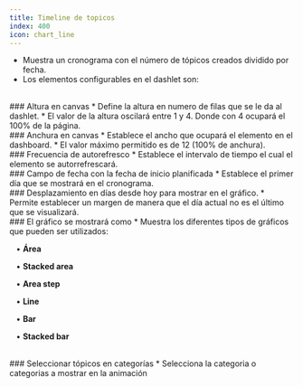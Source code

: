 ```yaml
---
title: Timeline de topicos
index: 400
icon: chart_line
---
```

* Muestra un cronograma con el número de tópicos creados dividido por fecha.
* Los elementos configurables en el dashlet son:

<br />
### Altura en canvas
* Define la altura en numero de filas que se le da al dashlet.
* El valor de la altura oscilará entre 1 y 4. Donde con 4 ocupará el 100% de la página.

<br />
### Anchura en canvas
* Establece el ancho que ocupará el elemento en el dashboard.
* El valor máximo permitido es de 12 (100% de anchura).

<br/>
### Frecuencia de autorefresco
* Establece el intervalo de tiempo el cual el elemento se autorrefrescará.

<br />
###  Campo de fecha con la fecha de inicio planificada
* Establece el primer día que se mostrará en el cronograma.

<br />
### Desplazamiento en días desde hoy para mostrar en el gráfico.
* Permite establecer un margen de manera que el día actual no es el último que se visualizará.

<br />
### El gráfico se mostrará como
* Muestra los diferentes tipos de gráficos que pueden ser utilizados: <br />

&nbsp; &nbsp;• **Área** <br />

&nbsp; &nbsp;• **Stacked area** <br />

&nbsp; &nbsp;• **Area step** <br />

&nbsp; &nbsp;• **Line** <br />

&nbsp; &nbsp;• **Bar** <br />

&nbsp; &nbsp;• **Stacked bar** 

<br />
### Seleccionar tópicos en categorías
* Selecciona la categoria o categorias a mostrar en la animación